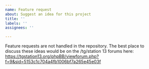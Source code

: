 ```yaml
---
name: Feature request
about: Suggest an idea for this project
title: ''
labels: ''
assignees: ''

---
```


Feature requests are not handled in the repository. The best place to discuss these ideas would be on the /tg/station 13 forums here: https://tgstation13.org/phpBB/viewforum.php?f=9&sid=5153c1c704a4fb1006bf7a265e45e03f
